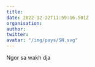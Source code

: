 ```yaml
---
title: 
date: 2022-12-22T11:59:16.501Z
organisation: 
author: 
twitter: 
avatar: "/img/pays/SN.svg"
---
```


Ngor sa wakh dja